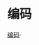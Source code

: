 # 编码

[编码](https://github.com/yuanliangding/books/blob/master/%E2%97%8F%E7%A7%91%E2%97%8F%E6%99%AE%E2%97%8F%E7%B3%BB%E2%97%8F%E5%88%97%E2%97%8F/%E7%BC%96%E7%A0%81%EF%BC%9A%E9%9A%90%E5%8C%BF%E5%9C%A8%E8%AE%A1%E7%AE%97%E6%9C%BA%E8%BD%AF%E7%A1%AC%E4%BB%B6%E8%83%8C%E5%90%8E%E7%9A%84%E8%AF%AD%E8%A8%80%EF%BC%88%E7%BE%8E.%E4%BD%A9%E6%8E%AA%E5%B0%94%E5%BE%B7%EF%BC%89.pdf)·